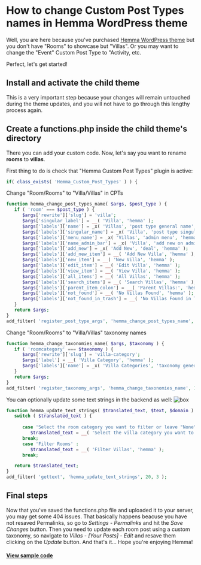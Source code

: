 How to change Custom Post Types names in Hemma WordPress theme
=========================

Well, you are here because you've purchased <a href="https://themeforest.net/item/hemma-a-wordpress-theme-for-holiday-houses/15924438" target="_blank">Hemma WordPress theme</a> but you don't have "Rooms" to showcase but "Villas". Or you may want to change the "Event" Custom Post Type to "Activity, etc.

Perfect, let's get started!

<h2>Install and activate the child theme</h2>
This is a very important step because your changes will remain untouched during the theme updates, and you will not have to go through this lengthy process again.

<h2>Create a functions.php inside the child theme's directory</h2>
There you can add your custom code. Now, let's say you want to rename <strong>rooms</strong> to <strong>villas</strong>.

First thing to do is check that "Hemma Custom Post Types" plugin is active:
```php
if( class_exists( 'Hemma_Custom_Post_Types' ) ) {
```

Change "Room/Rooms" to "Villa/Villas" in CPTs
```php
function hemma_change_post_types_name( $args, $post_type ) {
   if ( 'room' === $post_type ) {
      $args['rewrite']['slug'] = 'villa';
      $args['singular_label'] = __( 'Villa', 'hemma' );
      $args['labels']['name'] = _x( 'Villas', 'post type general name', 'hemma' );
      $args['labels']['singular_name'] = _x( 'Villa', 'post type singular name', 'hemma' );
      $args['labels']['menu_name'] = _x( 'Villas', 'admin menu', 'hemma' );
      $args['labels']['name_admin_bar'] = _x( 'Villa', 'add new on admin bar', 'hemma-custom-post-types' );
      $args['labels']['add_new'] = _x( 'Add New', 'deal', 'hemma' );
      $args['labels']['add_new_item'] = __( 'Add New Villa', 'hemma' );
      $args['labels']['new_item'] = __( 'New Villa', 'hemma' );
      $args['labels']['edit_item'] = __( 'Edit Villa', 'hemma' );
      $args['labels']['view_item'] = __( 'View Villa', 'hemma' );
      $args['labels']['all_items'] = __( 'All Villas', 'hemma' );
      $args['labels']['search_items'] = __( 'Search Villas', 'hemma' );
      $args['labels']['parent_item_colon'] = __( 'Parent Villas:', 'hemma' );
      $args['labels']['not_found'] = __( 'No Villas Found', 'hemma' );
      $args['labels']['not_found_in_trash'] = __( 'No Villas Found in Trash', 'hemma' );
   }
   return $args;
}
add_filter( 'register_post_type_args', 'hemma_change_post_types_name', 10, 2 );
```

Change "Room/Rooms" to "Villa/Villas" taxonomy names
```php
function hemma_change_taxonomies_name( $args, $taxonomy ) {
   if ( 'roomcategory' === $taxonomy ) {
      $args['rewrite']['slug'] = 'villa-category';
      $args['label'] = __( 'Villa Category', 'hemma' );
      $args['labels']['name'] = _x( 'Villa Categories', 'taxonomy general name', 'hemma' );
   }
   return $args;
}
add_filter( 'register_taxonomy_args', 'hemma_change_taxonomies_name', 10, 2 );
```

You can optionally update some text strings in the backend as well:
![box](https://cloud.githubusercontent.com/assets/2683512/22422255/b9094272-e6eb-11e6-8af3-f30b34aa3e38.png)
```php
function hemma_update_text_strings( $translated_text, $text, $domain ) {
   switch ( $translated_text ) {
   
      case 'Select the room category you want to filter or leave "None". If you can\'t see any option in the list that\'s because you haven\'t any room category yet.' :
         $translated_text = __( 'Select the villa category you want to filter or leave "None". If you can\'t see any option in the list that\'s because you haven\'t any villa category yet.', 'hemma' );
      break;
      case 'Filter Rooms' :
         $translated_text = __( 'Filter Villas', 'hemma' );
      break;

   return $translated_text;
}
add_filter( 'gettext', 'hemma_update_text_strings', 20, 3 ); 
```

<h2>Final steps</h2>
Now that you've saved the functions.php file and uploaded it to your server, you may get some 404 issues. That basically happens beacuse you have not resaved Permalinks, so go to <i>Settings - Permalinks</i> and hit the <i>Save Changes</i> button. Then you need to update each room post using a custom taxonomy, so navigate to <i>Villas - [Your Posts] - Edit</i> and resave them clicking on the <i>Update</i> button. And that's it... Hope you're enjoying Hemma!

<h4><a href="functions.php">View sample code</a></h4>
